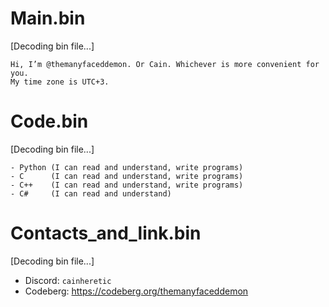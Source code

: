 # Main.bin
[Decoding bin file...]
```
Hi, I’m @themanyfaceddemon. Or Cain. Whichever is more convenient for you.
My time zone is UTC+3.
```

# Code.bin
[Decoding bin file...]
```
- Python (I can read and understand, write programs)
- С      (I can read and understand, write programs)
- С++    (I can read and understand, write programs)
- C#     (I can read and understand)
```

# Contacts_and_link.bin
[Decoding bin file...] <br>
- Discord: `cainheretic`
- Codeberg: https://codeberg.org/themanyfaceddemon

